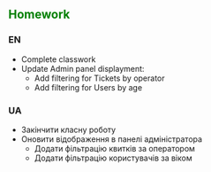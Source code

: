 ## <span style="color:green">Homework</span>

### EN
- Complete classwork
- Update Admin panel displayment:
    - Add filtering for Tickets by operator
    - Add filtering for Users by age

### UA
- Закінчити класну роботу
- Оновити відображення в панелі адміністратора
    - Додати фільтрацію квитків за оператором
    - Додати фільтрацію користувачів за віком
